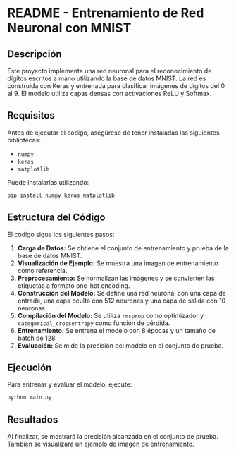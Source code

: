 # README - Entrenamiento de Red Neuronal con MNIST

## Descripción
Este proyecto implementa una red neuronal para el reconocimiento de dígitos escritos a mano utilizando la base de datos MNIST. La red es construida con Keras y entrenada para clasificar imágenes de dígitos del 0 al 9. El modelo utiliza capas densas con activaciones ReLU y Softmax.

## Requisitos
Antes de ejecutar el código, asegúrese de tener instaladas las siguientes bibliotecas:

- `numpy`
- `keras`
- `matplotlib`

Puede instalarlas utilizando:
```bash
pip install numpy keras matplotlib
```

## Estructura del Código
El código sigue los siguientes pasos:
1. **Carga de Datos:** Se obtiene el conjunto de entrenamiento y prueba de la base de datos MNIST.
2. **Visualización de Ejemplo:** Se muestra una imagen de entrenamiento como referencia.
3. **Preprocesamiento:** Se normalizan las imágenes y se convierten las etiquetas a formato one-hot encoding.
4. **Construcción del Modelo:** Se define una red neuronal con una capa de entrada, una capa oculta con 512 neuronas y una capa de salida con 10 neuronas.
5. **Compilación del Modelo:** Se utiliza `rmsprop` como optimizador y `categorical_crossentropy` como función de pérdida.
6. **Entrenamiento:** Se entrena el modelo con 8 épocas y un tamaño de batch de 128.
7. **Evaluación:** Se mide la precisión del modelo en el conjunto de prueba.

## Ejecución
Para entrenar y evaluar el modelo, ejecute:
```bash
python main.py
```


## Resultados
Al finalizar, se mostrará la precisión alcanzada en el conjunto de prueba. También se visualizará un ejemplo de imagen de entrenamiento.